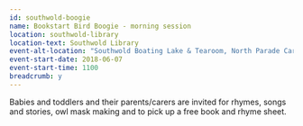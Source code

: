 ```yaml
---
id: southwold-boogie
name: Bookstart Bird Boogie - morning session
location: southwold-library
location-text: Southwold Library
event-alt-location: "Southwold Boating Lake & Tearoom, North Parade Car Park, Southwold, IP18 6BN"
event-start-date: 2018-06-07
event-start-time: 1100
breadcrumb: y
---
```


Babies and toddlers and their parents/carers are invited for rhymes, songs and stories, owl mask making and to pick up a free book and rhyme sheet.
